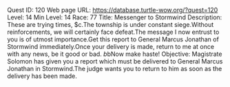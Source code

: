 Quest ID: 120
Web page URL: https://database.turtle-wow.org/?quest=120
Level: 14
Min Level: 14
Race: 77
Title: Messenger to Stormwind
Description: These are trying times, $c.The township is under constant siege.Without reinforcements, we will certainly face defeat.The message I now entrust to you is of utmost importance.Get this report to General Marcus Jonathan of Stormwind immediately.Once your delivery is made, return to me at once with any news, be it good or bad. $b$bNow make haste!
Objective: Magistrate Solomon has given you a report which must be delivered to General Marcus Jonathan in Stormwind.The judge wants you to return to him as soon as the delivery has been made.
